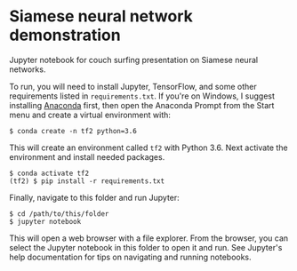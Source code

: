 # Siamese neural network demonstration

Jupyter notebook for couch surfing presentation on Siamese neural networks.

To run, you will need to install Jupyter, TensorFlow, and some other
requirements listed in `requirements.txt`. If you're on Windows, I suggest
installing [Anaconda][1] first, then open the Anaconda Prompt from the Start
menu and create a virtual environment with:

    $ conda create -n tf2 python=3.6

This will create an environment called `tf2` with Python 3.6. Next activate
the environment and install needed packages.

    $ conda activate tf2
    (tf2) $ pip install -r requirements.txt

Finally, navigate to this folder and run Jupyter:

    $ cd /path/to/this/folder
    $ jupyter notebook

This will open a web browser with a file explorer. From the browser, you can
select the Jupyter notebook in this folder to open it and run. See Jupyter's
help documentation for tips on navigating and running notebooks.

[1]: https://www.anaconda.com/products/individual
